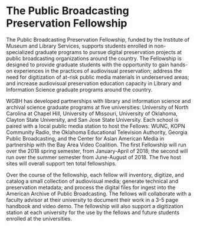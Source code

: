 # The Public Broadcasting Preservation Fellowship

The Public Broadcasting Preservation Fellowship, funded by the Institute of Museum and Library Services, supports students 
enrolled in non-specialized graduate programs to pursue digital preservation projects at public broadcasting organizations 
around the country. The Fellowship is designed to provide graduate students with the opportunity to gain hands-on experiences 
in the practices of audiovisual preservation; address the need for digitization of at-risk public media materials in 
underserved areas; and increase audiovisual preservation education capacity in Library and Information Science graduate programs around the country.
 
WGBH has developed partnerships with library and information science and archival science graduate programs at five 
universities: University of North Carolina at Chapel Hill, University of Missouri, University of Oklahoma, Clayton State University, and 
San Jose State University. Each school is paired with a local public media station to host the Fellows: WUNC, KOPN 
Community Radio, the Oklahoma Educational Television Authority, Georgia Public Broadcasting, and the Center 
for Asian American Media in partnership with the Bay Area Video Coalition. The first Fellowship will run over the 
2018 spring semester, from January-April of 2018; the second will run over the summer semester from June-August of 2018. 
The five host sites will overall support ten total fellowships.
 
Over the course of the fellowship, each fellow will inventory, digitize, and catalog a small collection of audiovisual 
media; generate technical and preservation metadata; and process the digital files for ingest into the American Archive 
of Public Broadcasting. The fellows will collaborate with a faculty advisor at their university to document their work 
in a 3-5 page handbook and video demo. The fellowship will also support a digitization station at each university for 
the use by the fellows and future students enrolled at the universities.
